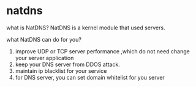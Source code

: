 # natdns
what is NatDNS?
NatDNS is a kernel module that used servers.


what NatDNS can do for you?
1. improve UDP or TCP server performance ,which do not need change your server application
2. keep your DNS server from DDOS attack.
3. maintain ip blacklist for your service
4. for DNS server, you can set domain whitelist for you server
